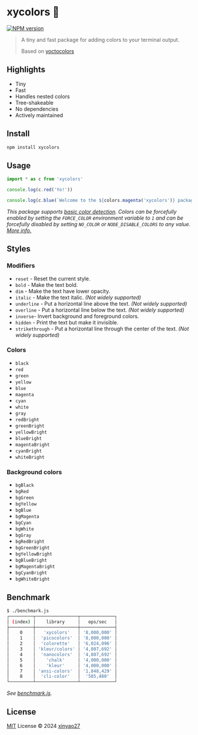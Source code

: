 # xycolors 🌈

[![NPM version](https://img.shields.io/npm/v/xycolors?color=a1b858&label=)](https://www.npmjs.com/package/xycolors)

> A tiny and fast package for adding colors to your terminal output.
>
> Based on [yoctocolors](https://github.com/sindresorhus/yoctocolors)

## Highlights

- Tiny
- Fast
- Handles nested colors
- Tree-shakeable
- No dependencies
- Actively maintained

## Install

```sh
npm install xycolors
```

## Usage

```js
import * as c from 'xycolors'

console.log(c.red('Yo!'))

console.log(c.blue(`Welcome to the ${colors.magenta('xycolors')} package!`))
```

_This package supports [basic color detection](https://nodejs.org/api/tty.html#writestreamhascolorscount-env). Colors can be forcefully enabled by setting the `FORCE_COLOR` environment variable to `1` and can be forcefully disabled by setting `NO_COLOR` or `NODE_DISABLE_COLORS` to any value. [More info.](https://nodejs.org/api/tty.html#writestreamgetcolordepthenv)_

## Styles

### Modifiers

- `reset` - Reset the current style.
- `bold` - Make the text bold.
- `dim` - Make the text have lower opacity.
- `italic` - Make the text italic. _(Not widely supported)_
- `underline` - Put a horizontal line above the text. _(Not widely supported)_
- `overline` - Put a horizontal line below the text. _(Not widely supported)_
- `inverse`- Invert background and foreground colors.
- `hidden` - Print the text but make it invisible.
- `strikethrough` - Put a horizontal line through the center of the text. _(Not widely supported)_

### Colors

- `black`
- `red`
- `green`
- `yellow`
- `blue`
- `magenta`
- `cyan`
- `white`
- `gray`
- `redBright`
- `greenBright`
- `yellowBright`
- `blueBright`
- `magentaBright`
- `cyanBright`
- `whiteBright`

### Background colors

- `bgBlack`
- `bgRed`
- `bgGreen`
- `bgYellow`
- `bgBlue`
- `bgMagenta`
- `bgCyan`
- `bgWhite`
- `bgGray`
- `bgRedBright`
- `bgGreenBright`
- `bgYellowBright`
- `bgBlueBright`
- `bgMagentaBright`
- `bgCyanBright`
- `bgWhiteBright`

## Benchmark

```sh
$ ./benchmark.js
┌─────────┬────────────────┬─────────────┐
│ (index) │    library     │   ops/sec   │
├─────────┼────────────────┼─────────────┤
│    0    │   'xycolors'   │ '8,000,000' │
│    1    │  'picocolors'  │ '8,000,000' │
│    2    │  'colorette'   │ '6,024,096' │
│    3    │ 'kleur/colors' │ '4,807,692' │
│    4    │  'nanocolors'  │ '4,807,692' │
│    5    │    'chalk'     │ '4,000,000' │
│    6    │    'kleur'     │ '4,000,000' │
│    7    │ 'ansi-colors'  │ '1,848,429' │
│    8    │  'cli-color'   │  '585,480'  │
└─────────┴────────────────┴─────────────┘
```

_See [benchmark.js](benchmark.js)._

## License

[MIT](./LICENSE) License © 2024 [xinyao27](https://github.com/xinyao27)

